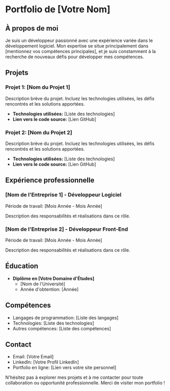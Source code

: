 # Portfolio de [Votre Nom]

## À propos de moi

Je suis un développeur passionné avec une expérience variée dans le développement logiciel. Mon expertise se situe principalement dans [mentionnez vos compétences principales], et je suis constamment à la recherche de nouveaux défis pour développer mes compétences.

## Projets

### Projet 1: [Nom du Projet 1]
Description brève du projet. Incluez les technologies utilisées, les défis rencontrés et les solutions apportées.

- **Technologies utilisées:** [Liste des technologies]
- **Lien vers le code source:** [Lien GitHub]

### Projet 2: [Nom du Projet 2]
Description brève du projet. Incluez les technologies utilisées, les défis rencontrés et les solutions apportées.

- **Technologies utilisées:** [Liste des technologies]
- **Lien vers le code source:** [Lien GitHub]

## Expérience professionnelle

### [Nom de l'Entreprise 1] - Développeur Logiciel
Période de travail: [Mois Année - Mois Année]

Description des responsabilités et réalisations dans ce rôle.

### [Nom de l'Entreprise 2] - Développeur Front-End
Période de travail: [Mois Année - Mois Année]

Description des responsabilités et réalisations dans ce rôle.

## Éducation

- **Diplôme en [Votre Domaine d'Études]**
  - [Nom de l'Université]
  - Année d'obtention: [Année]

## Compétences

- Langages de programmation: [Liste des langages]
- Technologies: [Liste des technologies]
- Autres compétences: [Liste des compétences]

## Contact

- Email: [Votre Email]
- LinkedIn: [Votre Profil LinkedIn]
- Portfolio en ligne: [Lien vers votre site personnel]

N'hésitez pas à explorer mes projets et à me contacter pour toute collaboration ou opportunité professionnelle. Merci de visiter mon portfolio !

